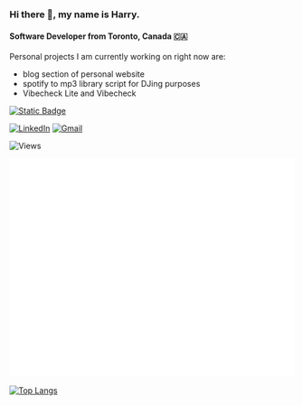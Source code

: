 ### Hi there 👋, my name is Harry.

#### Software Developer from Toronto, Canada 🇨🇦

Personal projects I am currently working on right now are:

- blog section of personal website
- spotify to mp3 library script for DJing purposes
- Vibecheck Lite and Vibecheck

[![Static Badge](https://img.shields.io/badge/:Personal%20Website:%20harryliu.design)](https://harryliu.design/)

[![LinkedIn](https://img.shields.io/badge/linkedin-%230077B5.svg?style=for-the-badge&logo=linkedin&logoColor=white)](https://www.linkedin.com/in/iamharryliu/)
[![Gmail](https://img.shields.io/badge/Gmail-D14836?style=for-the-badge&logo=gmail&logoColor=white)](mailto:harryliu1995@gmail.com)

![Views](https://komarev.com/ghpvc/?username=iamharryliu)

<!-- [![GitHub Streak](https://streak-stats.demolab.com/?user=iamharryliu&theme=dark)](https://git.io/streak-stats) -->

![Metrics](/github-metrics.svg)

[![Top Langs](https://github-readme-stats.vercel.app/api/top-langs/?username=iamharryliu)](https://github.com/iamharryliu/github-readme-stats)
